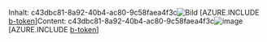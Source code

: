 <span data-ttu-id="fae31-101">Inhalt: c43dbc81-8a92-40b4-ac80-9c58faea4f3c![Bild](a12298cd-138d-4ca7-9403-e57186191278.png)
[AZURE.INCLUDE [b-token](cde15633-8477-4d5d-aa49-6b20dd02839f.md)]</span><span class="sxs-lookup"><span data-stu-id="fae31-101">Content: c43dbc81-8a92-40b4-ac80-9c58faea4f3c![image](a12298cd-138d-4ca7-9403-e57186191278.png)
[AZURE.INCLUDE [b-token](cde15633-8477-4d5d-aa49-6b20dd02839f.md)]</span></span>
